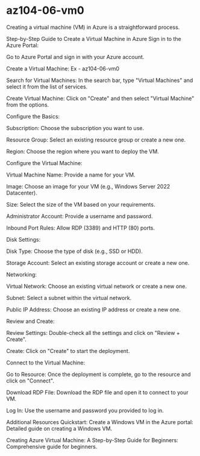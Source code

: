 # az104-06-vm0
Creating a virtual machine (VM) in Azure is a straightforward process.

Step-by-Step Guide to Create a Virtual Machine in Azure
Sign in to the Azure Portal:

Go to Azure Portal and sign in with your Azure account.

Create a Virtual Machine: Ex - az104-06-vm0

Search for Virtual Machines: In the search bar, type "Virtual Machines" and select it from the list of services.

Create Virtual Machine: Click on "Create" and then select "Virtual Machine" from the options.

Configure the Basics:

Subscription: Choose the subscription you want to use.

Resource Group: Select an existing resource group or create a new one.

Region: Choose the region where you want to deploy the VM.

Configure the Virtual Machine:

Virtual Machine Name: Provide a name for your VM.

Image: Choose an image for your VM (e.g., Windows Server 2022 Datacenter).

Size: Select the size of the VM based on your requirements.

Administrator Account: Provide a username and password.

Inbound Port Rules: Allow RDP (3389) and HTTP (80) ports.

Disk Settings:

Disk Type: Choose the type of disk (e.g., SSD or HDD).

Storage Account: Select an existing storage account or create a new one.

Networking:

Virtual Network: Choose an existing virtual network or create a new one.

Subnet: Select a subnet within the virtual network.

Public IP Address: Choose an existing IP address or create a new one.

Review and Create:

Review Settings: Double-check all the settings and click on "Review + Create".

Create: Click on "Create" to start the deployment.

Connect to the Virtual Machine:

Go to Resource: Once the deployment is complete, go to the resource and click on "Connect".

Download RDP File: Download the RDP file and open it to connect to your VM.

Log In: Use the username and password you provided to log in.

Additional Resources
Quickstart: Create a Windows VM in the Azure portal: Detailed guide on creating a Windows VM.

Creating Azure Virtual Machine: A Step-by-Step Guide for Beginners: Comprehensive guide for beginners.
